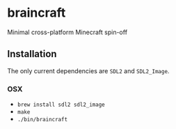 # braincraft
Minimal cross-platform Minecraft spin-off

## Installation
The only current dependencies are `SDL2` and `SDL2_Image`.

### OSX
* `brew install sdl2 sdl2_image`
* `make`
* `./bin/braincraft`
